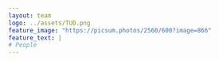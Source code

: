 ```yaml
---
layout: team
logo: ../assets/TUD.png
feature_image: "https://picsum.photos/2560/600?image=866"
feature_text: |
# People
---
```

